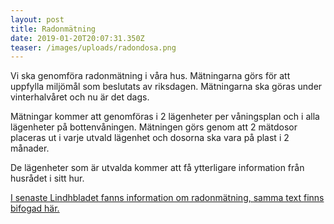 ```yaml
---
layout: post
title: Radonmätning
date: 2019-01-20T20:07:31.350Z
teaser: /images/uploads/radondosa.png
---
```

Vi ska genomföra radonmätning i våra hus. Mätningarna görs för att uppfylla miljömål som beslutats av riksdagen. Mätningarna ska göras under vinterhalvåret och nu är det dags.

Mätningar kommer att genomföras i 2 lägenheter per våningsplan och i alla lägenheter på bottenvåningen. Mätningen görs genom att 2 mätdosor placeras ut i varje utvald lägenhet och dosorna ska vara på plast i 2 månader.

De lägenheter som är utvalda kommer att få ytterligare information från husrådet i sitt hur.

[I senaste Lindhbladet fanns information om radonmätning, samma text finns bifogad här.](/pagaende_projekt/radonmatning)
